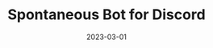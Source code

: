---
layout: project
title: Spontaneous Bot for Discord
date: 2023-03-01
description: >-
    A simple bot created for Discord that pins any messages receiving a certain amount of 'reactions.' Created using Javascript. 

github: https://github.com/Brenmull12/Spontaneous-Bot/
---